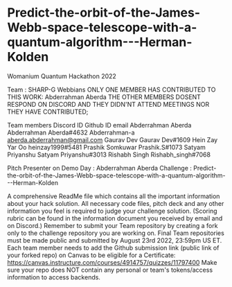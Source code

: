 # Predict-the-orbit-of-the-James-Webb-space-telescope-with-a-quantum-algorithm---Herman-Kolden
Womanium Quantum Hackathon 2022

Team : SHARP-G Webbians
ONLY ONE MEMBER HAS CONTRIBUTED TO THIS WORK: Abderrahman Aberda
THE OTHER MEMBERS DOSENT RESPOND ON DISCORD AND THEY DIDN'NT ATTEND MEETINGS NOR THEY HAVE CONTRIBUTED;

Team members        Discord ID                Github ID       email
Abderrahman Aberda  Abderrahman Aberda#4632   Abderrahman-a   aberda.abderrahman@gmail.com
Gaurav Dev          Gaurav Dev#1609
Hein Zay  Yar Oo    heinzay1999#5481
Prashik Somkuwar    Prashik.S#1073
Satyam Priyanshu    Satyam Priyanshu#3013
Rishabh Singh       Rishabh_singh#7068


Pitch Presenter on Demo Day : Abderrahman Aberda
Challenge                   : Predict-the-orbit-of-the-James-Webb-space-telescope-with-a-quantum-algorithm---Herman-Kolden

A comprehensive ReadMe file which contains all the important information about your hack solution.
All necessary code files, pitch deck and any other information you feel is required to judge your challenge solution. (Scoring rubric can be found in the information document you received by email and on Discord.)
Remember to submit your Team repository by creating a fork only to the challenge repository you are working on. Final Team repositories must be made public and submitted by August 23rd 2022, 23:59pm US ET. Each team member needs to add the Github submission link (public link of your forked repo) on Canvas to be eligible for a Certificate: https://canvas.instructure.com/courses/4914757/quizzes/11797400 Make sure your repo does NOT contain any personal or team's tokens/access information to access backends.
